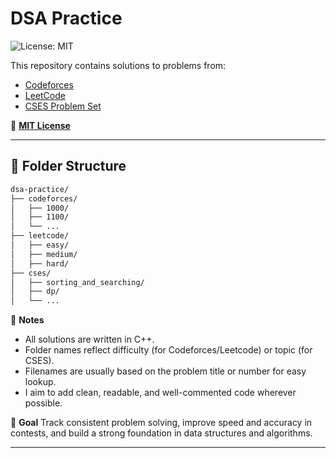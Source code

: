 # DSA Practice

![License: MIT](https://img.shields.io/badge/License-MIT-yellow.svg)

This repository contains solutions to problems from:

- [Codeforces](https://codeforces.com/)
- [LeetCode](https://leetcode.com/)
- [CSES Problem Set](https://cses.fi/problemset/)

🔗 **[MIT License](./LICENSE)**

---

## 📂 Folder Structure

```bash
dsa-practice/
├── codeforces/
│   ├── 1000/
│   ├── 1100/
│   └── ...
├── leetcode/
│   ├── easy/
│   ├── medium/
│   ├── hard/
├── cses/
│   ├── sorting_and_searching/
│   ├── dp/
│   └── ...
```

📌 **Notes**
- All solutions are written in C++.
- Folder names reflect difficulty (for Codeforces/Leetcode) or topic (for CSES).
- Filenames are usually based on the problem title or number for easy lookup.
- I aim to add clean, readable, and well-commented code wherever possible.

🚀 **Goal**
Track consistent problem solving, improve speed and accuracy in contests, and build a strong foundation in data structures and algorithms.

---
